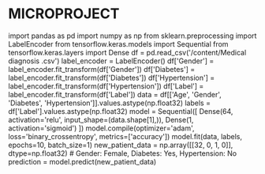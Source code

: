 # MICROPROJECT
import pandas as pd
import numpy as np
from sklearn.preprocessing import LabelEncoder
from tensorflow.keras.models import Sequential
from tensorflow.keras.layers import Dense
df = pd.read_csv('/content/Medical diagnosis .csv')
label_encoder = LabelEncoder()
df['Gender'] = label_encoder.fit_transform(df['Gender'])
df['Diabetes'] = label_encoder.fit_transform(df['Diabetes'])
df['Hypertension'] = label_encoder.fit_transform(df['Hypertension'])
df['Label'] = label_encoder.fit_transform(df['Label'])
data = df[['Age', 'Gender', 'Diabetes', 'Hypertension']].values.astype(np.float32)
labels = df['Label'].values.astype(np.float32)
model = Sequential([
    Dense(64, activation='relu', input_shape=(data.shape[1],)),
    Dense(1, activation='sigmoid')
])
model.compile(optimizer='adam', loss='binary_crossentropy', metrics=['accuracy'])
model.fit(data, labels, epochs=10, batch_size=1)
new_patient_data = np.array([[32, 0, 1, 0]], dtype=np.float32)  # Gender: Female, Diabetes: Yes, Hypertension: No
prediction = model.predict(new_patient_data)

